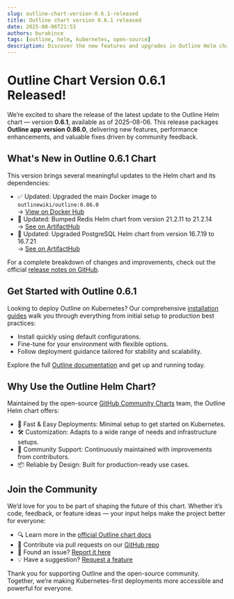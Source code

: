 ```yaml
---
slug: outline-chart-version-0.6.1-released
title: Outline chart version 0.6.1 released
date: 2025-08-06T21:53
authors: burakince
tags: [outline, helm, kubernetes, open-source]
description: Discover the new features and upgrades in Outline Helm chart version 0.6.1 with app version 0.86.0, now easier to deploy on Kubernetes with improved Redis and PostgreSQL support.
---
```


# Outline Chart Version 0.6.1 Released!

We’re excited to share the release of the latest update to the Outline Helm chart — version **0.6.1**, available as of 2025-08-06. This release packages **Outline app version 0.86.0**, delivering new features, performance enhancements, and valuable fixes driven by community feedback.

## What's New in Outline 0.6.1 Chart

This version brings several meaningful updates to the Helm chart and its dependencies:

- ✅ Updated: Upgraded the main Docker image to `outlinewiki/outline:0.86.0`  
  → [View on Docker Hub](https://hub.docker.com/r/outlinewiki/outline)
- 🔄 Updated: Bumped Redis Helm chart from version 21.2.11 to 21.2.14  
  → [See on ArtifactHub](https://artifacthub.io/packages/helm/bitnami/redis)
- 🔄 Updated: Upgraded PostgreSQL Helm chart from version 16.7.19 to 16.7.21  
  → [See on ArtifactHub](https://artifacthub.io/packages/helm/bitnami/postgresql)

For a complete breakdown of changes and improvements, check out the official [release notes on GitHub](https://github.com/community-charts/helm-charts/releases/tag/outline-0.6.1).

<!-- truncate -->

## Get Started with Outline 0.6.1

Looking to deploy Outline on Kubernetes? Our comprehensive [installation guides](https://community-charts.github.io/docs/category/outline) walk you through everything from initial setup to production best practices:

- Install quickly using default configurations.
- Fine-tune for your environment with flexible options.
- Follow deployment guidance tailored for stability and scalability.

Explore the full [Outline documentation](https://community-charts.github.io/docs/category/outline) and get up and running today.

## Why Use the Outline Helm Chart?

Maintained by the open-source [GitHub Community Charts](https://github.com/community-charts/helm-charts) team, the Outline Helm chart offers:

- 🚀 Fast & Easy Deployments: Minimal setup to get started on Kubernetes.
- 🛠 Customization: Adapts to a wide range of needs and infrastructure setups.
- 🌱 Community Support: Continuously maintained with improvements from contributors.
- 📦 Reliable by Design: Built for production-ready use cases.

## Join the Community

We’d love for you to be part of shaping the future of this chart. Whether it’s code, feedback, or feature ideas — your input helps make the project better for everyone:

- 🔍 Learn more in the [official Outline chart docs](https://community-charts.github.io/docs/category/outline)
- 🔧 Contribute via pull requests on our [GitHub repo](https://github.com/community-charts/helm-charts)
- 🐛 Found an issue? [Report it here](https://github.com/community-charts/helm-charts/issues)
- 💡 Have a suggestion? [Request a feature](https://github.com/community-charts/helm-charts/issues/new)

Thank you for supporting Outline and the open-source community. Together, we’re making Kubernetes-first deployments more accessible and powerful for everyone.
